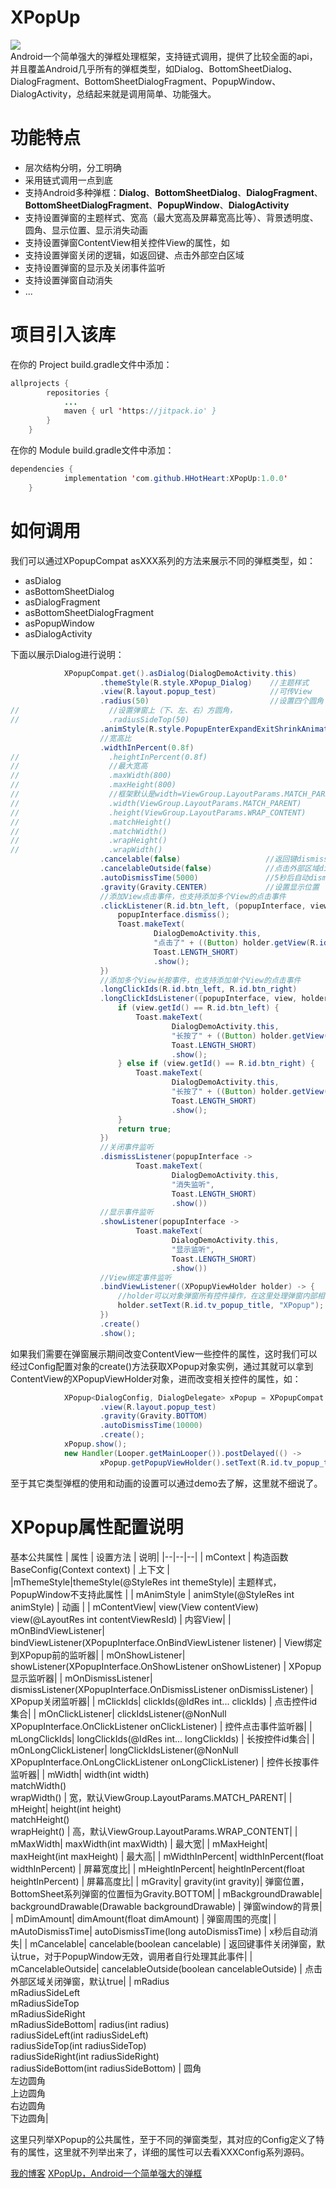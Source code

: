 # XPopUp
[![](https://jitpack.io/v/HHotHeart/XPopUp.svg)](https://jitpack.io/#HHotHeart/XPopUp)<br>Android一个简单强大的弹框处理框架，支持链式调用，提供了比较全面的api，并且覆盖Android几乎所有的弹框类型，如Dialog、BottomSheetDialog、DialogFragment、BottomSheetDialogFragment、PopupWindow、DialogActivity，总结起来就是调用简单、功能强大。

# 功能特点

 - 层次结构分明，分工明确
 - 采用链式调用一点到底
 - 支持Android多种弹框：**Dialog**、**BottomSheetDialog**、**DialogFragment**、**BottomSheetDialogFragment**、**PopupWindow**、**DialogActivity**
 - 支持设置弹窗的主题样式、宽高（最大宽高及屏幕宽高比等）、背景透明度、圆角、显示位置、显示消失动画
 - 支持设置弹窗ContentView相关控件View的属性，如
 - 支持设置弹窗关闭的逻辑，如返回键、点击外部空白区域
 - 支持设置弹窗的显示及关闭事件监听
 - 支持设置弹窗自动消失
 - ...

# 项目引入该库
在你的 Project build.gradle文件中添加：

```java
allprojects {
		repositories {
			...
			maven { url 'https://jitpack.io' }
		}
	}
```
在你的 Module build.gradle文件中添加：

```java
dependencies {
	        implementation 'com.github.HHotHeart:XPopUp:1.0.0'
	}
```

# 如何调用
我们可以通过XPopupCompat asXXX系列的方法来展示不同的弹框类型，如：
 - asDialog
 - asBottomSheetDialog
 - asDialogFragment
 - asBottomSheetDialogFragment
 - asPopupWindow
 - asDialogActivity

下面以展示Dialog进行说明：
```java
            XPopupCompat.get().asDialog(DialogDemoActivity.this)
                    .themeStyle(R.style.XPopup_Dialog)    //主题样式
                    .view(R.layout.popup_test)            //可传View
                    .radius(50)                           //设置四个圆角
//                    //设置弹窗上（下、左、右）方圆角，
//                    .radiusSideTop(50)
                    .animStyle(R.style.PopupEnterExpandExitShrinkAnimation)  //动画
                    //宽高比
                    .widthInPercent(0.8f)
//                    .heightInPercent(0.8f)
//                    //最大宽高
//                    .maxWidth(800)
//                    .maxHeight(800)
//                    //框架默认是width=ViewGroup.LayoutParams.MATCH_PARENT，height=ViewGroup.LayoutParams.WRAP_CONTENT
//                    .width(ViewGroup.LayoutParams.MATCH_PARENT)
//                    .height(ViewGroup.LayoutParams.WRAP_CONTENT)
//                    .matchHeight()
//                    .matchWidth()
//                    .wrapHeight()
//                    .wrapWidth()
                    .cancelable(false)                   //返回键dismiss
                    .cancelableOutside(false)            //点击外部区域dismiss
                    .autoDismissTime(5000)               //5秒后自动dismiss
                    .gravity(Gravity.CENTER)             //设置显示位置
                    //添加View点击事件，也支持添加多个View的点击事件
                    .clickListener(R.id.btn_left, (popupInterface, view, holder) -> {
                        popupInterface.dismiss();
                        Toast.makeText(
                                DialogDemoActivity.this,
                                "点击了" + ((Button) holder.getView(R.id.btn_left)).getText(),
                                Toast.LENGTH_SHORT)
                                .show();
                    })
                    //添加多个View长按事件，也支持添加单个View的点击事件
                    .longClickIds(R.id.btn_left, R.id.btn_right)
                    .longClickIdsListener((popupInterface, view, holder) -> {
                        if (view.getId() == R.id.btn_left) {
                            Toast.makeText(
                                    DialogDemoActivity.this,
                                    "长按了" + ((Button) holder.getView(R.id.btn_left)).getText(),
                                    Toast.LENGTH_SHORT)
                                    .show();
                        } else if (view.getId() == R.id.btn_right) {
                            Toast.makeText(
                                    DialogDemoActivity.this,
                                    "长按了" + ((Button) holder.getView(R.id.btn_right)).getText(),
                                    Toast.LENGTH_SHORT)
                                    .show();
                        }
                        return true;
                    })
                    //关闭事件监听
                    .dismissListener(popupInterface ->
                            Toast.makeText(
                                    DialogDemoActivity.this,
                                    "消失监听",
                                    Toast.LENGTH_SHORT)
                                    .show())
                    //显示事件监听
                    .showListener(popupInterface ->
                            Toast.makeText(
                                    DialogDemoActivity.this,
                                    "显示监听",
                                    Toast.LENGTH_SHORT)
                                    .show())
                    //View绑定事件监听
                    .bindViewListener((XPopupViewHolder holder) -> {
                        //holder可以对象弹窗所有控件操作，在这里处理弹窗内部相关逻辑
                        holder.setText(R.id.tv_popup_title, "XPopup");
                    })
                    .create()
                    .show();
```

如果我们需要在弹窗展示期间改变ContentView一些控件的属性，这时我们可以经过Config配置对象的create()方法获取XPopup对象实例，通过其就可以拿到ContentView的XPopupViewHolder对象，进而改变相关控件的属性，如：
```java
            XPopup<DialogConfig, DialogDelegate> xPopup = XPopupCompat.get().asDialog(DialogDemoActivity.this)
                    .view(R.layout.popup_test)
                    .gravity(Gravity.BOTTOM)
                    .autoDismissTime(10000)
                    .create();
            xPopup.show();
            new Handler(Looper.getMainLooper()).postDelayed(() ->
                    xPopup.getPopupViewHolder().setText(R.id.tv_popup_title, "获取xPopup对象，更新标题"), 5000);
```

至于其它类型弹框的使用和动画的设置可以通过demo去了解，这里就不细说了。

# XPopup属性配置说明

基本公共属性
| 属性 | 设置方法 | 说明|
|--|--|--|
| mContext | 构造函数BaseConfig(Context context) | 上下文 |
|mThemeStyle|themeStyle(@StyleRes int themeStyle)| 主题样式，PopupWindow不支持此属性 |
| mAnimStyle | animStyle(@StyleRes int animStyle) | 动画 |
| mContentView| view(View contentView)<br>view(@LayoutRes int contentViewResId) | 内容View|
| mOnBindViewListener| bindViewListener(XPopupInterface.OnBindViewListener listener) | View绑定到XPopup前的监听器|
| mOnShowListener| showListener(XPopupInterface.OnShowListener onShowListener) | XPopup显示监听器|
| mOnDismissListener| dismissListener(XPopupInterface.OnDismissListener onDismissListener) | XPopup关闭监听器|
| mClickIds| clickIds(@IdRes int... clickIds) | 点击控件id集合|
| mOnClickListener| clickIdsListener(@NonNull XPopupInterface.OnClickListener onClickListener) | 控件点击事件监听器|
| mLongClickIds| longClickIds(@IdRes int... longClickIds) | 长按控件id集合|
| mOnLongClickListener| longClickIdsListener(@NonNull XPopupInterface.OnLongClickListener onLongClickListener) | 控件长按事件监听器|
| mWidth| width(int width)<br>matchWidth()<br>wrapWidth() | 宽，默认ViewGroup.LayoutParams.MATCH_PARENT|
| mHeight| height(int height)<br>matchHeight()<br>wrapHeight() | 高，默认ViewGroup.LayoutParams.WRAP_CONTENT|
| mMaxWidth| maxWidth(int maxWidth) | 最大宽|
| mMaxHeight| maxHeight(int maxHeight) | 最大高|
| mWidthInPercent| widthInPercent(float widthInPercent) | 屏幕宽度比|
| mHeightInPercent| heightInPercent(float heightInPercent) | 屏幕高度比|
| mGravity| gravity(int gravity)| 弹窗位置，BottomSheet系列弹窗的位置恒为Gravity.BOTTOM|
| mBackgroundDrawable| backgroundDrawable(Drawable backgroundDrawable) | 弹窗window的背景|
| mDimAmount| dimAmount(float dimAmount) | 弹窗周围的亮度|
| mAutoDismissTime| autoDismissTime(long autoDismissTime) | x秒后自动消失|
| mCancelable| cancelable(boolean cancelable) | 返回键事件关闭弹窗，默认true，对于PopupWindow无效，调用者自行处理其此事件|
| mCancelableOutside| cancelableOutside(boolean cancelableOutside) | 点击外部区域关闭弹窗，默认true|
| mRadius<br>mRadiusSideLeft<br>mRadiusSideTop<br>mRadiusSideRight<br>mRadiusSideBottom| radius(int radius)<br>radiusSideLeft(int radiusSideLeft)<br>radiusSideTop(int radiusSideTop)<br>radiusSideRight(int radiusSideRight)<br>radiusSideBottom(int radiusSideBottom) | 圆角<br>左边圆角<br>上边圆角<br>右边圆角<br>下边圆角|


这里只列举XPopup的公共属性，至于不同的弹窗类型，其对应的Config定义了特有的属性，这里就不列举出来了，详细的属性可以去看XXXConfig系列源码。

<a href="https://blog.csdn.net/HHHceo">我的博客</a>
<a href="https://blog.csdn.net/HHHceo/article/details/124658074">XPopUp，Android一个简单强大的弹框</a>
